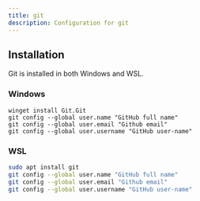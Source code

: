 ```yaml
---
title: git
description: Configuration for git
---
```


## Installation

Git is installed in both Windows and WSL.

### Windows

```pwsh
winget install Git.Git
git config --global user.name "GitHub full name"
git config --global user.email "Github email"
git config --global user.username "GitHub user-name"
```

### WSL

```bash
sudo apt install git
git config --global user.name "GitHub full name"
git config --global user.email "Github email"
git config --global user.username "GitHub user-name"
```
